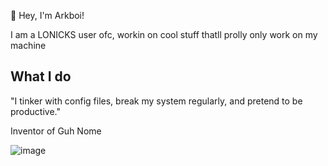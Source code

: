 👋 Hey, I'm Arkboi!  

I am a LONICKS user ofc, workin on cool stuff thatll prolly only work on my machine

## What I do

"I tinker with config files, break my system regularly, and pretend to be productive."

Inventor of Guh Nome

![image](https://github.com/user-attachments/assets/24f5a754-099b-4060-9942-d1420182a78c)


